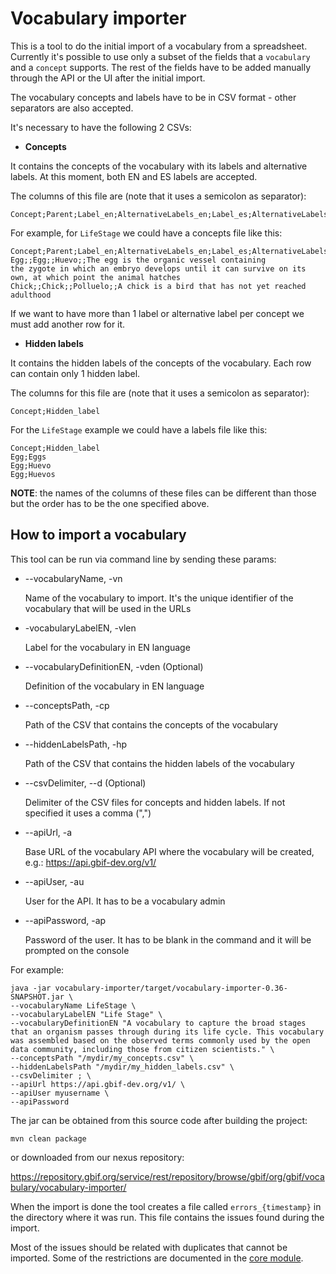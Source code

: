 # Vocabulary importer

This is a tool to do the initial import of a vocabulary from a spreadsheet. Currently it's possible to use only a 
subset of the fields that a `vocabulary` and a `concept` supports. 
The rest of the fields have to be added manually through the API or the UI after the initial import.

The vocabulary concepts and labels have to be in CSV format - other separators are also accepted.

It's necessary to have the following 2 CSVs:
* **Concepts**

It contains the concepts of the vocabulary with its labels and alternative labels. At this moment, both EN and ES labels are accepted.

The columns of this file are (note that it uses a semicolon as separator):

```
Concept;Parent;Label_en;AlternativeLabels_en;Label_es;AlternativeLabels_es;Definition_en
```

For example, for `LifeStage` we could have a concepts file like this:

```
Concept;Parent;Label_en;AlternativeLabels_en;Label_es;AlternativeLabels_es;Definition_en
Egg;;Egg;;Huevo;;The egg is the organic vessel containing the zygote in which an embryo develops until it can survive on its own, at which point the animal hatches
Chick;;Chick;;Polluelo;;A chick is a bird that has not yet reached adulthood
```

If we want to have more than 1 label or alternative label per concept we must add another row for it.

* **Hidden labels**

It contains the hidden labels of the concepts of the vocabulary. Each row can contain only 1 hidden label.

The columns for this file are (note that it uses a semicolon as separator):

```
Concept;Hidden_label
```

For the `LifeStage` example we could have a labels file like this:

```
Concept;Hidden_label
Egg;Eggs
Egg;Huevo
Egg;Huevos
```

**NOTE**: the names of the columns of these files can be different than those but the order has to be the one specified above.

## How to import a vocabulary

This tool can be run via command line by sending these params:

* --vocabularyName, -vn
    
    Name of the vocabulary to import. It's the unique identifier of the vocabulary that will be used in the URLs

* -vocabularyLabelEN, -vlen

    Label for the vocabulary in EN language

* --vocabularyDefinitionEN, -vden (Optional)
    
    Definition of the vocabulary in EN language

* --conceptsPath, -cp

    Path of the CSV that contains the concepts of the vocabulary

* --hiddenLabelsPath, -hp

    Path of the CSV that contains the hidden labels of the vocabulary
    
* --csvDelimiter, --d  (Optional)   
    
    Delimiter of the CSV files for concepts and hidden labels. If not specified it uses a comma (",")
    
* --apiUrl, -a
    
    Base URL of the vocabulary API where the vocabulary will be created, e.g.: https://api.gbif-dev.org/v1/

* --apiUser, -au
    
    User for the API. It has to be a vocabulary admin

* --apiPassword, -ap
    
    Password of the user. It has to be blank in the command and it will be prompted on the console


For example:

```
java -jar vocabulary-importer/target/vocabulary-importer-0.36-SNAPSHOT.jar \ 
--vocabularyName LifeStage \
--vocabularyLabelEN "Life Stage" \
--vocabularyDefinitionEN "A vocabulary to capture the broad stages that an organism passes through during its life cycle. This vocabulary was assembled based on the observed terms commonly used by the open data community, including those from citizen scientists." \
--conceptsPath "/mydir/my_concepts.csv" \
--hiddenLabelsPath "/mydir/my_hidden_labels.csv" \
--csvDelimiter ; \
--apiUrl https://api.gbif-dev.org/v1/ \
--apiUser myusername \
--apiPassword 
```

The jar can be obtained from this source code after building the project:

```
mvn clean package
```

or downloaded from our nexus repository:

https://repository.gbif.org/service/rest/repository/browse/gbif/org/gbif/vocabulary/vocabulary-importer/

When the import is done the tool creates a file called `errors_{timestamp}` in the directory where it was run. This file contains the issues found during the import.

Most of the issues should be related with duplicates that cannot be imported. Some of the restrictions are documented in the [core module](https://github.com/gbif/vocabulary/blob/master/core/notes.md).

